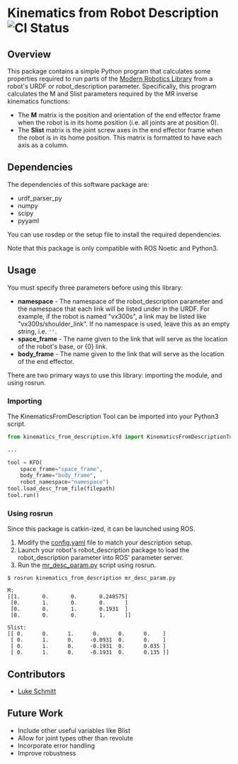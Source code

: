 # Kinematics from Robot Description ![CI Status](https://github.com/Interbotix/kinematics_from_description/actions/workflows/ci.yaml/badge.svg)

## Overview

This package contains a simple Python program that calculates some properties required to run parts of the [Modern Robotics Library](https://github.com/NxRLab/ModernRobotics) from a robot's URDF or robot_description parameter. Specifically, this program calculates the M and Slist parameters required by the MR inverse kinematics functions:

- The **M** matrix is the position and orientation of the end effector frame when the robot is in its home position (i.e. all joints are at position 0).
- The **Slist** matrix is the joint screw axes in the end effector frame when the robot is in its home position. This matrix is formatted to have each axis as a column.

## Dependencies

The dependencies of this software package are:

- urdf_parser_py
- numpy
- scipy
- pyyaml

You can use rosdep or the setup file to install the required dependencies.

Note that this package is only compatible with  ROS Noetic and Python3.

## Usage

You must specify three parameters before using this library:

- **namespace** - The namespace of the robot_description parameter and the namespace that each link will be listed under in the URDF. For example, if the robot is named "vx300s", a link may be listed like "vx300s/shoulder_link". If no namespace is used, leave this as an empty string, i.e. `''`.
- **space_frame** - The name given to the link that will serve as the location of the robot's base, or {0} link.
- **body_frame** - The name given to the link that will serve as the location of the end effector.

There are two primary ways to use this library: importing the module, and using rosrun.

### Importing

The KinematicsFromDescription Tool can be imported into your Python3 script.

```python
from kinematics_from_description.kfd import KinematicsFromDescriptionTool as KFD

...

tool = KFD(
    space_frame="space_frame", 
    body_frame="body_frame",
    robot_namespace="namespace")
tool.load_desc_from_file(filepath)
tool.run()
```

### Using rosrun

Since this package is catkin-ized, it can be launched using ROS. 

1. Modify the [config.yaml](./config/config.yaml) file to match your description setup.
2. Launch your robot's robot_description package to load the robot_description parameter into ROS' parameter server.
3. Run the [mr_desc_param.py](./scripts/mr_desc_param.py) script using rosrun.

```console
$ rosrun kinematics_from_description mr_desc_param.py

M:
[[1.       0.       0.       0.248575]
 [0.       1.       0.       0.      ]
 [0.       0.       1.       0.1931  ]
 [0.       0.       0.       1.      ]]

Slist:
[[ 0.      0.      1.      0.      0.      0.    ]
 [ 0.      1.      0.     -0.0931  0.      0.    ]
 [ 0.      1.      0.     -0.1931  0.      0.035 ]
 [ 0.      1.      0.     -0.1931  0.      0.135 ]]
```

## Contributors

- [Luke Schmitt](https://github.com/LSinterbotix)

## Future Work

- Include other useful variables like Blist
- Allow for joint types other than revolute
- Incorporate error handling
- Improve robustness
